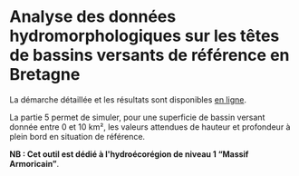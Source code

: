 # Analyse des données hydromorphologiques sur les têtes de bassins versants de référence en Bretagne

La démarche détaillée et les résultats sont disponibles [en ligne](https://ssm-ecologie.shinyapps.io/TBV_ref_massif_armoricain/).

La partie 5 permet de simuler, pour une superficie de bassin versant donnée entre 0 et 10 km², les valeurs attendues de hauteur et profondeur à plein bord en situation de référence.

**NB : Cet outil est dédié à l'hydroécorégion de niveau 1 “Massif Armoricain”**.



